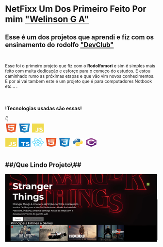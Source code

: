 <h1>NetFixx Um Dos Primeiro Feito Por mim <a href=>"Welinson G A"</a></h1>

<h2>Esse é um dos projetos que aprendi e fiz com os ensinamento do rodolfo <a href="https://rodolfomori.com.br/devclub">"DevClub"</a> </h2>
<br>
<p>Esse foi o primeiro projeto que fiz com o <b>Rodolfomori</b> e sim é simples mais feito com muita dedicação e esforço para o começo do estudos.
  E estou caminhado rumo as próximas etapas e que vão vim novos conhecimentos.
  E por ai vai tambem este é um projeto que é para computadores Notbook etc... .</p>
<div style="display: inline_block">
  <br>
  <h3><b>!Tecnologias usadas são essas!</b></h3>  👇
   <br>                               
  <img align="center" alt="Rafa-HTML" height="30" width="40" src="https://raw.githubusercontent.com/devicons/devicon/master/icons/html5/html5-original.svg">
  <img align="center" alt="Rafa-CSS" height="30" width="40" src="https://raw.githubusercontent.com/devicons/devicon/master/icons/css3/css3-original.svg">
 <img align="center" alt="Rafa-Js" height="30" width="40" src="https://raw.githubusercontent.com/devicons/devicon/master/icons/javascript/javascript-plain.svg">
</div>

<div style="display: inline_block"><br>
  <img align="center" alt="Rafa-Js" height="30" width="40" src="https://raw.githubusercontent.com/devicons/devicon/master/icons/javascript/javascript-plain.svg">
  <img align="center" alt="Rafa-Ts" height="30" width="40" src="https://raw.githubusercontent.com/devicons/devicon/master/icons/typescript/typescript-plain.svg">
  <img align="center" alt="Rafa-React" height="30" width="40" src="https://raw.githubusercontent.com/devicons/devicon/master/icons/react/react-original.svg">
  <img align="center" alt="Rafa-HTML" height="30" width="40" src="https://raw.githubusercontent.com/devicons/devicon/master/icons/html5/html5-original.svg">
  <img align="center" alt="Rafa-CSS" height="30" width="40" src="https://raw.githubusercontent.com/devicons/devicon/master/icons/css3/css3-original.svg">
  <img align="center" alt="Rafa-Python" height="30" width="40" src="https://raw.githubusercontent.com/devicons/devicon/master/icons/python/python-original.svg">
  <img align="center" alt="Rafa-Csharp" height="30" width="40" src="https://raw.githubusercontent.com/devicons/devicon/master/icons/csharp/csharp-original.svg">
</div>
<br>
<h2>##/Que Lindo Projeto\##</h2>
<img src="https://github.com/welinsonAG/Netflixx/blob/main/img/netflix.png?raw=true">

